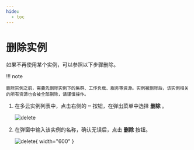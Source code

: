 ```yaml
---
hide:
  - toc
---
```


# 删除实例

如果不再使用某个实例，可以参照以下步骤删除。

!!! note

    删除实例之前，需要先删除实例下的集群、工作负载、服务等资源。实例被删除后，该实例相关的所有资源也会被全部删除，请谨慎操作。

1. 在多云实例列表中，点击右侧的 __ⵈ__ 按钮，在弹出菜单中选择 __删除__ 。

    ![delete](https://docs.daocloud.io/daocloud-docs-images/docs/kairship/images/delete01.png)

2. 在弹窗中输入该实例的名称，确认无误后，点击 __删除__ 按钮。

    ![delete](https://docs.daocloud.io/daocloud-docs-images/docs/kairship/images/delete02.png){ width="600" }
